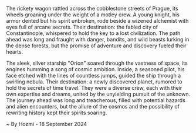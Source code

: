 
The rickety wagon rattled across the cobblestone streets of Prague, its wheels groaning under the weight of a motley crew. A young knight, his armor dented but his spirit unbroken, rode beside a wizened alchemist with eyes full of arcane secrets. Their destination: the fabled city of Constantinople, whispered to hold the key to a lost civilization. The path ahead was long and fraught with danger, bandits, and wild beasts lurking in the dense forests, but the promise of adventure and discovery fueled their hearts.

The sleek, silver starship "Orion" soared through the vastness of space, its engines humming a song of cosmic ambition. Inside, a seasoned pilot, his face etched with the lines of countless jumps, guided the ship through a swirling nebula. Their destination: a newly discovered planet, rumored to hold the secrets of time travel. They were a diverse crew, each with their own expertise and dreams, united by the unyielding pursuit of the unknown. The journey ahead was long and treacherous, filled with potential hazards and alien encounters, but the allure of the cosmos and the possibility of rewriting history kept their spirits soaring. 

~ By Hozmi - 18 September 2024
